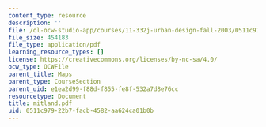 ```yaml
---
content_type: resource
description: ''
file: /ol-ocw-studio-app/courses/11-332j-urban-design-fall-2003/0511c97922b7facb4582aa624ca01b0b_mitland.pdf
file_size: 454183
file_type: application/pdf
learning_resource_types: []
license: https://creativecommons.org/licenses/by-nc-sa/4.0/
ocw_type: OCWFile
parent_title: Maps
parent_type: CourseSection
parent_uid: e1ea2d99-f88d-f855-fe8f-532a7d8e76cc
resourcetype: Document
title: mitland.pdf
uid: 0511c979-22b7-facb-4582-aa624ca01b0b
---
```


